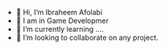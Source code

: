 - 👋 Hi, I’m Ibraheem Afolabi
- 👀 I am in Game Developmer
- 🌱 I’m currently learning ....
- 💞️ I’m looking to collaborate on any project.

<!---
Ibraheem-Afolabi/Ibraheem-Afolabi is a ✨ special ✨ repository because its `README.md` (this file) appears on your GitHub profile.
You can click the Preview link to take a look at your changes.
--->
